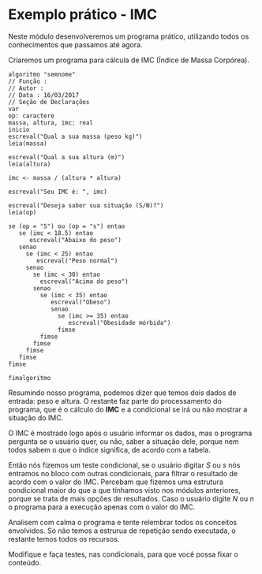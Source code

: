# Exemplo prático - IMC

Neste módulo desenvolveremos um programa prático, utilizando todos os conhecimentos que passamos até agora.

Criaremos um programa para cálcula de IMC (Índice de Massa Corpórea).

```
algoritmo "semnome"
// Função :
// Autor :
// Data : 16/03/2017
// Seção de Declarações
var
op: caractere
massa, altura, imc: real
inicio
escreval("Qual a sua massa (peso kg)")
leia(massa)

escreval("Qual a sua altura (m)")
leia(altura)

imc <- massa / (altura * altura)

escreval("Seu IMC é: ", imc)

escreval("Deseja saber sua situação (S/N)?")
leia(op)

se (op = "S") ou (op = "s") entao
   se (imc < 18.5) entao
      escreval("Abaixo do peso")
   senao
     se (imc < 25) entao
        escreval("Peso normal")
     senao
       se (imc < 30) entao
         escreval("Acima do peso")
       senao
         se (imc < 35) entao
            escreval("Obeso")
            senao
              se (imc >= 35) entao
                 escreval("Obesidade mórbida")
              fimse
         fimse
       fimse
     fimse
   fimse
fimse

fimalgoritmo
```

Resumindo nosso programa, podemos dizer que temos dois dados de entrada: peso e altura. O restante faz parte do processamento do programa, que é o cálculo do **IMC** e a condicional se irá ou não mostrar a situação do IMC.

O IMC é mostrado logo após o usuário informar os dados, mas o programa pergunta se o usuário quer, ou não, saber a situação dele, porque nem todos sabem o que o índice significa, de acordo com a tabela.

Então nós fizemos um teste condicional, se o usuário digitar *S* ou *s* nós entramos no bloco com outras condicionais, para filtrar o resultado de acordo com o valor do IMC. Percebam que fizemos uma estrutura condicional maior do que a que tínhamos visto nos módulos anteriores, porque se trata de mais opções de resultados. Caso o usuário digite *N* ou *n* o programa para a execução apenas com o valor do IMC.

Analisem com calma o programa e tente relembrar todos os conceitos envolvidos. Só não temos a estrurua de repetição sendo executada, o restante temos todos os recursos.

Modifique e faça testes, nas condicionais, para que você possa fixar o conteúdo.